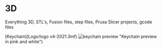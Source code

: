 # 3D
Everything 3D, STL's, Fusion files, step files, Prusa Slicer projects, gcode files

[Keychain](Logo/logo v4-2021.3mf)
![keychain preview](preview.jpg) "Keychain preview in pink and white")
